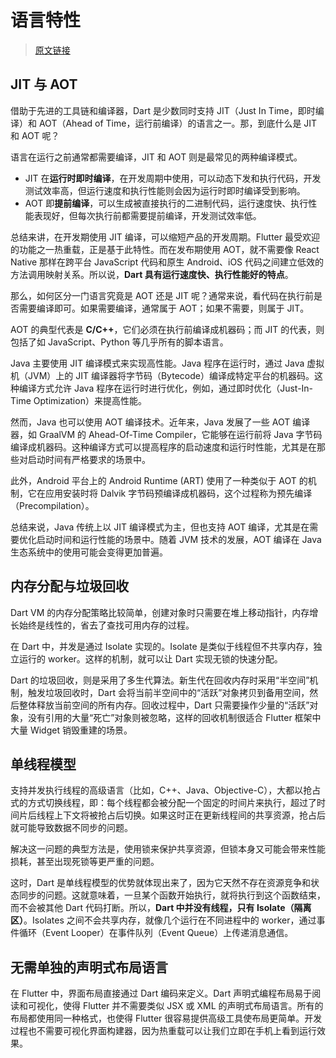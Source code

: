 # 语言特性

> [原文链接](https://time.geekbang.org/column/article/104071)

## JIT 与 AOT

借助于先进的工具链和编译器，Dart 是少数同时支持 JIT（Just In Time，即时编译）和 AOT（Ahead of Time，运行前编译）的语言之一。那，到底什么是 JIT 和 AOT 呢？

语言在运行之前通常都需要编译，JIT 和 AOT 则是最常见的两种编译模式。

- JIT 在**运行时即时编译**，在开发周期中使用，可以动态下发和执行代码，开发测试效率高，但运行速度和执行性能则会因为运行时即时编译受到影响。
- AOT 即**提前编译**，可以生成被直接执行的二进制代码，运行速度快、执行性能表现好，但每次执行前都需要提前编译，开发测试效率低。

总结来讲，在开发期使用 JIT 编译，可以缩短产品的开发周期。Flutter 最受欢迎的功能之一热重载，正是基于此特性。而在发布期使用 AOT，就不需要像 React Native 那样在跨平台 JavaScript 代码和原生 Android、iOS 代码之间建立低效的方法调用映射关系。所以说，**Dart 具有运行速度快、执行性能好的特点**。

那么，如何区分一门语言究竟是 AOT 还是 JIT 呢？通常来说，看代码在执行前是否需要编译即可。如果需要编译，通常属于 AOT；如果不需要，则属于 JIT。

AOT 的典型代表是 **C/C++**，它们必须在执行前编译成机器码；而 JIT 的代表，则包括了如 JavaScript、Python 等几乎所有的脚本语言。

Java 主要使用 JIT 编译模式来实现高性能。Java 程序在运行时，通过 Java 虚拟机（JVM）上的 JIT 编译器将字节码（Bytecode）编译成特定平台的机器码。这种编译方式允许 Java 程序在运行时进行优化，例如，通过即时优化（Just-In-Time Optimization）来提高性能。

然而，Java 也可以使用 AOT 编译技术。近年来，Java 发展了一些 AOT 编译器，如 GraalVM 的 Ahead-Of-Time Compiler，它能够在运行前将 Java 字节码编译成机器码。这种编译方式可以提高程序的启动速度和运行时性能，尤其是在那些对启动时间有严格要求的场景中。

此外，Android 平台上的 Android Runtime (ART) 使用了一种类似于 AOT 的机制，它在应用安装时将 Dalvik 字节码预编译成机器码，这个过程称为预先编译（Precompilation）。

总结来说，Java 传统上以 JIT 编译模式为主，但也支持 AOT 编译，尤其是在需要优化启动时间和运行性能的场景中。随着 JVM 技术的发展，AOT 编译在 Java 生态系统中的使用可能会变得更加普遍。

## 内存分配与垃圾回收

Dart VM 的内存分配策略比较简单，创建对象时只需要在堆上移动指针，内存增长始终是线性的，省去了查找可用内存的过程。

在 Dart 中，并发是通过 Isolate 实现的。Isolate 是类似于线程但不共享内存，独立运行的 worker。这样的机制，就可以让 Dart 实现无锁的快速分配。

Dart 的垃圾回收，则是采用了多生代算法。新生代在回收内存时采用“半空间”机制，触发垃圾回收时，Dart 会将当前半空间中的“活跃”对象拷贝到备用空间，然后整体释放当前空间的所有内存。回收过程中，Dart 只需要操作少量的“活跃”对象，没有引用的大量“死亡”对象则被忽略，这样的回收机制很适合 Flutter 框架中大量 Widget 销毁重建的场景。

## 单线程模型

支持并发执行线程的高级语言（比如，C++、Java、Objective-C），大都以抢占式的方式切换线程，即：每个线程都会被分配一个固定的时间片来执行，超过了时间片后线程上下文将被抢占后切换。如果这时正在更新线程间的共享资源，抢占后就可能导致数据不同步的问题。

解决这一问题的典型方法是，使用锁来保护共享资源，但锁本身又可能会带来性能损耗，甚至出现死锁等更严重的问题。

这时，Dart 是单线程模型的优势就体现出来了，因为它天然不存在资源竞争和状态同步的问题。这就意味着，一旦某个函数开始执行，就将执行到这个函数结束，而不会被其他 Dart 代码打断。所以，**Dart 中并没有线程，只有 Isolate（隔离区）**。Isolates 之间不会共享内存，就像几个运行在不同进程中的 worker，通过事件循环（Event Looper）在事件队列（Event Queue）上传递消息通信。

## 无需单独的声明式布局语言

在 Flutter 中，界面布局直接通过 Dart 编码来定义。Dart 声明式编程布局易于阅读和可视化，使得 Flutter 并不需要类似 JSX 或 XML 的声明式布局语言。所有的布局都使用同一种格式，也使得 Flutter 很容易提供高级工具使布局更简单。开发过程也不需要可视化界面构建器，因为热重载可以让我们立即在手机上看到运行效果。
